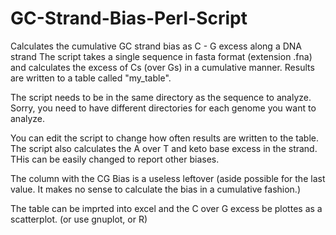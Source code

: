# GC-Strand-Bias-Perl-Script
Calculates the cumulative GC strand bias as C - G excess along a DNA strand
The script takes a single sequence in fasta format (extension .fna) and calculates the excess of Cs (over Gs) in a cumulative manner.  Results are written to a table called "my_table".  

The script needs to be in the same directory as the sequence to analyze.  Sorry, you need to have different directories for each genome you want to analyze.  

You can edit the script to change how often results are written to the table.  
The script also calculates the A over T and keto base excess in the strand.  THis can be easily changed to report other biases.  

The column with the CG Bias is a useless leftover (aside possible for the last value.  It makes no sense to calculate the bias in a cumulative fashion.)  

The table can be imprted into excel and the C over G excess be plottes as a scatterplot.  (or use gnuplot, or R) 

